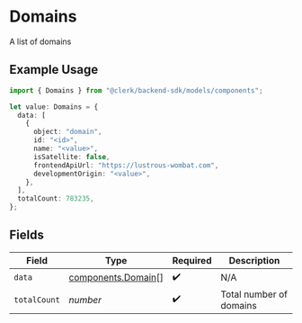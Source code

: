 # Domains

A list of domains

## Example Usage

```typescript
import { Domains } from "@clerk/backend-sdk/models/components";

let value: Domains = {
  data: [
    {
      object: "domain",
      id: "<id>",
      name: "<value>",
      isSatellite: false,
      frontendApiUrl: "https://lustrous-wombat.com",
      developmentOrigin: "<value>",
    },
  ],
  totalCount: 783235,
};
```

## Fields

| Field                                                    | Type                                                     | Required                                                 | Description                                              |
| -------------------------------------------------------- | -------------------------------------------------------- | -------------------------------------------------------- | -------------------------------------------------------- |
| `data`                                                   | [components.Domain](../../models/components/domain.md)[] | :heavy_check_mark:                                       | N/A                                                      |
| `totalCount`                                             | *number*                                                 | :heavy_check_mark:                                       | Total number of domains<br/>                             |